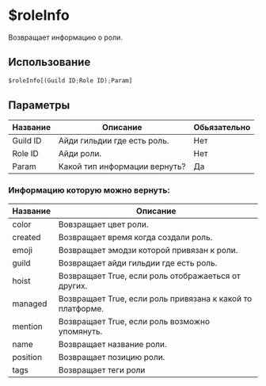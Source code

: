 # $roleInfo
Возвращает информацию о роли.

## Использование
```py
$roleInfo[(Guild ID;Role ID);Param]
```

## Параметры
| Название | Описание | Обьязательно |
| -------- | -------- | ------------ |
| Guild ID | Айди гильдии где есть роль. | Нет |
| Role ID | Айди роли. | Нет |
| Param | Какой тип информации вернуть? | Да |

### Информацию которую можно вернуть:
| Название | Описание |
| -------- | -------- |
| color | Вовзращает цвет роли. |
| created | Возвращает время когда создали роль. |
| emoji | Возвращает эмодзи которой привязан к роли. |
| guild | Возвращает айди гильдии где есть роль. |
| hoist | Возвращает True, если роль отображаеться от других. |
| managed | Возвращает True, если роль привязана к какой то платформе. |
| mention | Возвращает True, если роль возможно упомянуть. |
| name | Возвращает название роли. |
| position | Возвращает позицию роли. |
| tags | Возвращает теги роли |